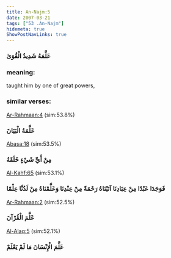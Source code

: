 ```yaml
---
title: An-Najm:5
date: 2007-03-21
tags: ["53 .An-Najm"]
hidemeta: true 
ShowPostNavLinks: true 
---
```

### عَلَّمَهُ شَدِيدُ الْقُوَىٰ
### meaning: 
taught him by one of great powers,
### similar verses: 

[Ar-Rahmaan:4](/55/4) (sim:53.8%)

### عَلَّمَهُ الْبَيَانَ

[Abasa:18](/80/18) (sim:53.5%)

### مِنْ أَيِّ شَيْءٍ خَلَقَهُ

[Al-Kahf:65](/18/65) (sim:53.1%)

### فَوَجَدَا عَبْدًا مِنْ عِبَادِنَا آتَيْنَاهُ رَحْمَةً مِنْ عِنْدِنَا وَعَلَّمْنَاهُ مِنْ لَدُنَّا عِلْمًا

[Ar-Rahmaan:2](/55/2) (sim:52.5%)

### عَلَّمَ الْقُرْآنَ

[Al-Alaq:5](/96/5) (sim:52.1%)

### عَلَّمَ الْإِنْسَانَ مَا لَمْ يَعْلَمْ
